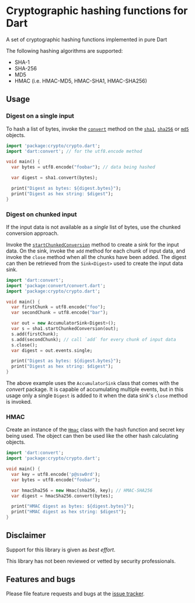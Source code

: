 # Cryptographic hashing functions for Dart

A set of cryptographic hashing functions implemented in pure Dart

The following hashing algorithms are supported:

* SHA-1
* SHA-256
* MD5
* HMAC (i.e. HMAC-MD5, HMAC-SHA1, HMAC-SHA256)

## Usage

### Digest on a single input

To hash a list of bytes, invoke the [`convert`][convert] method on the
[`sha1`][sha1-obj], [`sha256`][sha256-obj] or [`md5`][md5-obj]
objects.

```dart
import 'package:crypto/crypto.dart';
import 'dart:convert'; // for the utf8.encode method

void main() {
  var bytes = utf8.encode("foobar"); // data being hashed

  var digest = sha1.convert(bytes);

  print("Digest as bytes: ${digest.bytes}");
  print("Digest as hex string: $digest");
}
```

### Digest on chunked input

If the input data is not available as a _single_ list of bytes, use
the chunked conversion approach.

Invoke the [`startChunkedConversion`][startChunkedConversion] method
to create a sink for the input data. On the sink, invoke the `add`
method for each chunk of input data, and invoke the `close` method
when all the chunks have been added. The digest can then be retrieved
from the `Sink<Digest>` used to create the input data sink.

```dart
import 'dart:convert';
import 'package:convert/convert.dart';
import 'package:crypto/crypto.dart';

void main() {
  var firstChunk = utf8.encode("foo");
  var secondChunk = utf8.encode("bar");

  var out = new AccumulatorSink<Digest>();
  var s = sha1.startChunkedConversion(out);
  s.add(firstChunk);
  s.add(secondChunk); // call `add` for every chunk of input data
  s.close();
  var digest = out.events.single;

  print("Digest as bytes: ${digest.bytes}");
  print("Digest as hex string: $digest");
}
```

The above example uses the `AccumulatorSink` class that comes with the
_convert_ package. It is capable of accumulating multiple events, but 
in this usage only a single `Digest` is added to it when the data sink's
`close` method is invoked.

### HMAC

Create an instance of the [`Hmac`][Hmac] class with the hash function
and secret key being used.  The object can then be used like the other
hash calculating objects.

```dart
import 'dart:convert';
import 'package:crypto/crypto.dart';

void main() {
  var key = utf8.encode('p@ssw0rd');
  var bytes = utf8.encode("foobar");

  var hmacSha256 = new Hmac(sha256, key); // HMAC-SHA256
  var digest = hmacSha256.convert(bytes);

  print("HMAC digest as bytes: ${digest.bytes}");
  print("HMAC digest as hex string: $digest");
}
```

## Disclaimer

Support for this library is given as _best effort_.

This library has not been reviewed or vetted by security professionals.

## Features and bugs

Please file feature requests and bugs at the [issue tracker][tracker].

[convert]: https://www.dartdocs.org/documentation/crypto/latest/crypto/Hash/convert.html
[Digest]: https://www.dartdocs.org/documentation/crypto/latest/crypto/Digest-class.html
[Hmac]: https://www.dartdocs.org/documentation/crypto/latest/crypto/Hmac-class.html
[MD5]: https://www.dartdocs.org/documentation/crypto/latest/crypto/MD5-class.html
[Sha1]: https://www.dartdocs.org/documentation/crypto/latest/crypto/Sha1-class.html
[Sha256]: https://www.dartdocs.org/documentation/crypto/latest/crypto/Sha256-class.html
[md5-obj]: https://www.dartdocs.org/documentation/crypto/latest/crypto/md5.html
[sha1-obj]: https://www.dartdocs.org/documentation/crypto/latest/crypto/sha1.html
[sha256-obj]: https://www.dartdocs.org/documentation/crypto/latest/crypto/sha256.html
[startChunkedConversion]: https://www.dartdocs.org/documentation/crypto/latest/crypto/Hash/startChunkedConversion.html
[tracker]: https://github.com/dart-lang/crypto/issues

